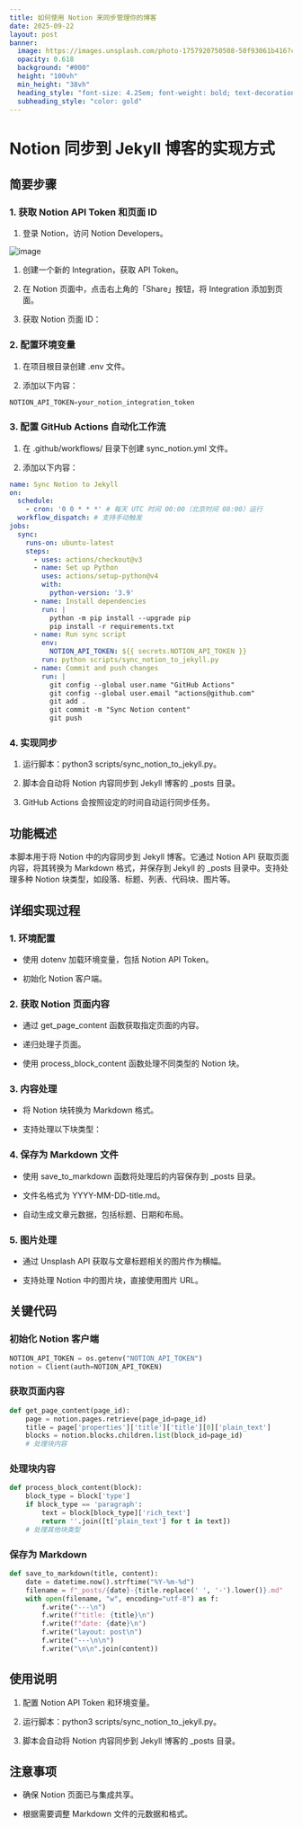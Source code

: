 ```yaml
---
title: 如何使用 Notion 来同步管理你的博客
date: 2025-09-22
layout: post
banner:
  image: https://images.unsplash.com/photo-1757920750508-50f93061b416?crop=entropy&cs=tinysrgb&fit=max&fm=jpg&ixid=M3w2OTIwMzJ8MHwxfHJhbmRvbXx8fHx8fHx8fDE3NTg1MTA1MDl8&ixlib=rb-4.1.0&q=80&w=1080
  opacity: 0.618
  background: "#000"
  height: "100vh"
  min_height: "38vh"
  heading_style: "font-size: 4.25em; font-weight: bold; text-decoration: underline"
  subheading_style: "color: gold"
---
```


# Notion 同步到 Jekyll 博客的实现方式

## 简要步骤

### 1. 获取 Notion API Token 和页面 ID

1. 登录 Notion，访问 Notion Developers。

![image](https://prod-files-secure.s3.us-west-2.amazonaws.com/a7a0cc5a-89b9-4cda-8686-1fba0ca52f40/d19c1afe-dea5-4312-9333-786b0ba83054/image.png?X-Amz-Algorithm=AWS4-HMAC-SHA256&X-Amz-Content-Sha256=UNSIGNED-PAYLOAD&X-Amz-Credential=ASIAZI2LB466SPNF3RIS%2F20250922%2Fus-west-2%2Fs3%2Faws4_request&X-Amz-Date=20250922T030829Z&X-Amz-Expires=3600&X-Amz-Security-Token=IQoJb3JpZ2luX2VjEJn%2F%2F%2F%2F%2F%2F%2F%2F%2F%2FwEaCXVzLXdlc3QtMiJHMEUCIQD2JRbuLZmla3w67wD5lMM9CfBcaoe0Dhp6kyxqCjpGrAIgLPTVnzMZEcbEiJDv3MLCiAlTV2vsSGpjTVDPDkeSQXsq%2FwMIIhAAGgw2Mzc0MjMxODM4MDUiDNePsLY9WiWVQJbqJyrcAyBrVkBSMH%2B3blETmNrZuIvo43UVkVXcaYtIjdP%2B8RfVPqjzlodvE%2F0eKGapiWy4xr9%2B%2BQH9AHT1TVQqFqX1frV3ka8QpMz2WInZi%2Bm6S9Le2KN2scpt5WYxUVeux6sCfPgHM5e8fPlOv%2FqPqRwNFN2qjmCAGnTtNNCmrLDQ2j47krFKPX8B377%2FrSpMX0lyxhFnfUPiU12nb%2FT03ZUSy8VOvzJfya4Jb7foVuMzO3eV%2FYhlefnL5FLR5puDOjZQv9GPobc1zvyFAAplYfLuMLUMbf9WeMz1P2oO8%2B34itXWFZHZkZWSRH54kDrRA8Xb9ftHcc4UDuyZMaDwkApWOgqm9TzIVu%2F6nQbtEV3NxH751Qk8QelpUeYHwWHE7hrgk6%2BbT7kIaTC4aJxE4aTWWgYlRRfTEz5UDwt8zBGAxYb0QbASLL5N479%2FH3tHoDbEFVger3CYW8SQT23M4YkDNVpFAzqEXO2R17585BTRIx22GMwCCw9dE66qrgsntfs0ENdNgZ%2FGEmNwxuczf27VssPCR9mUbN5YQwOR5IfH85z9MSIm5Nty2wl9Z8ogcy%2F4fC%2F9c44JCO6TO%2FfSA65NWLbzTGKHKz3AjKoLnmiAxb%2Bvr3dbzGmBRNtiQp1AMLzGwsYGOqUBPSksE1wHS3GUQP9ZeROVOyfUBbJhkNGLjBc5Ir%2B4PZW2vZ3KYSdCPypDdGpH1m22F%2BmuZmYVjgLXO8dvthD72TbXP4F%2B%2BWqSTxnXcNQQsuy%2F8WE1bm2jDuiguFL4lzGc9IvOlREHLXNIUbvh1JcmW3%2B7%2BTOPGWfUsqtf3oTbDarvaBf0a4oDpDJXKX3cmazgAVSqtvMmaylY5niBDheU6MdP9b2g&X-Amz-Signature=bd0aab4b5557eb503915e625aea0f9b795eeee0327da6721bf2726fdc87b6b01&X-Amz-SignedHeaders=host&x-amz-checksum-mode=ENABLED&x-id=GetObject)

1. 创建一个新的 Integration，获取 API Token。

1. 在 Notion 页面中，点击右上角的「Share」按钮，将 Integration 添加到页面。

1. 获取 Notion 页面 ID：


### 2. 配置环境变量

1. 在项目根目录创建 .env 文件。

1. 添加以下内容：

```javascript
NOTION_API_TOKEN=your_notion_integration_token
```

### 3. 配置 GitHub Actions 自动化工作流

1. 在 .github/workflows/ 目录下创建 sync_notion.yml 文件。

1. 添加以下内容：

```yaml
name: Sync Notion to Jekyll
on:
  schedule:
    - cron: '0 0 * * *' # 每天 UTC 时间 00:00（北京时间 08:00）运行
  workflow_dispatch: # 支持手动触发
jobs:
  sync:
    runs-on: ubuntu-latest
    steps:
      - uses: actions/checkout@v3
      - name: Set up Python
        uses: actions/setup-python@v4
        with:
          python-version: '3.9'
      - name: Install dependencies
        run: |
          python -m pip install --upgrade pip
          pip install -r requirements.txt
      - name: Run sync script
        env:
          NOTION_API_TOKEN: ${{ secrets.NOTION_API_TOKEN }}
        run: python scripts/sync_notion_to_jekyll.py
      - name: Commit and push changes
        run: |
          git config --global user.name "GitHub Actions"
          git config --global user.email "actions@github.com"
          git add .
          git commit -m "Sync Notion content"
          git push
```

### 4. 实现同步

1. 运行脚本：python3 scripts/sync_notion_to_jekyll.py。

1. 脚本会自动将 Notion 内容同步到 Jekyll 博客的 _posts 目录。

1. GitHub Actions 会按照设定的时间自动运行同步任务。

## 功能概述

本脚本用于将 Notion 中的内容同步到 Jekyll 博客。它通过 Notion API 获取页面内容，将其转换为 Markdown 格式，并保存到 Jekyll 的 _posts 目录中。支持处理多种 Notion 块类型，如段落、标题、列表、代码块、图片等。

## 详细实现过程

### 1. 环境配置

- 使用 dotenv 加载环境变量，包括 Notion API Token。

- 初始化 Notion 客户端。

### 2. 获取 Notion 页面内容

- 通过 get_page_content 函数获取指定页面的内容。

- 递归处理子页面。

- 使用 process_block_content 函数处理不同类型的 Notion 块。

### 3. 内容处理

- 将 Notion 块转换为 Markdown 格式。

- 支持处理以下块类型：


### 4. 保存为 Markdown 文件

- 使用 save_to_markdown 函数将处理后的内容保存到 _posts 目录。

- 文件名格式为 YYYY-MM-DD-title.md。

- 自动生成文章元数据，包括标题、日期和布局。

### 5. 图片处理

- 通过 Unsplash API 获取与文章标题相关的图片作为横幅。

- 支持处理 Notion 中的图片块，直接使用图片 URL。

## 关键代码

### 初始化 Notion 客户端

```python
NOTION_API_TOKEN = os.getenv("NOTION_API_TOKEN")
notion = Client(auth=NOTION_API_TOKEN)
```

### 获取页面内容

```python
def get_page_content(page_id):
    page = notion.pages.retrieve(page_id=page_id)
    title = page['properties']['title']['title'][0]['plain_text']
    blocks = notion.blocks.children.list(block_id=page_id)
    # 处理块内容
```

### 处理块内容

```python
def process_block_content(block):
    block_type = block['type']
    if block_type == 'paragraph':
        text = block[block_type]['rich_text']
        return ''.join([t['plain_text'] for t in text])
    # 处理其他块类型
```

### 保存为 Markdown

```python
def save_to_markdown(title, content):
    date = datetime.now().strftime("%Y-%m-%d")
    filename = f"_posts/{date}-{title.replace(' ', '-').lower()}.md"
    with open(filename, "w", encoding="utf-8") as f:
        f.write("---\n")
        f.write(f"title: {title}\n")
        f.write(f"date: {date}\n")
        f.write("layout: post\n")
        f.write("---\n\n")
        f.write("\n\n".join(content))
```

## 使用说明

1. 配置 Notion API Token 和环境变量。

1. 运行脚本：python3 scripts/sync_notion_to_jekyll.py。

1. 脚本会自动将 Notion 内容同步到 Jekyll 博客的 _posts 目录。

## 注意事项

- 确保 Notion 页面已与集成共享。

- 根据需要调整 Markdown 文件的元数据和格式。